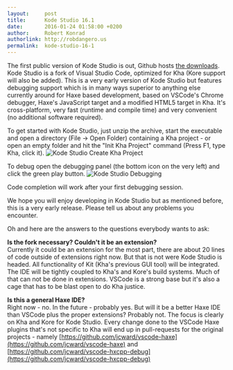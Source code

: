 ```yaml
---
layout:     post
title:      Kode Studio 16.1
date:       2016-01-24 01:58:00 +0200
author:     Robert Konrad
authorlink: http://robdangero.us
permalink:  kode-studio-16-1
---
```

The first public version of Kode Studio is out, Github hosts [the downloads](https://github.com/KTXSoftware/KodeStudio/releases). Kode Studio is a fork of Visual Studio Code, optimized for Kha (Kore support will also be added). This is a very early version of Kode Studio but features debugging support which is in many ways superior to anything else currently around for Haxe based development, based on VSCode's Chrome debugger, Haxe's JavaScript target and a modified HTML5 target in Kha. It's cross-platform, very fast (runtime and compile time) and very convenient (no additional software required).

To get started with Kode Studio, just unzip the archive, start the executable and open a directory (File -> Open Folder) containing a Kha project - or open an empty folder and hit the "Init Kha Project" command (Press F1, type Kha, click it).
![Kode Studio Create Kha Project](http://robdangero.us/kodestudio1.png)

To debug open the debugging panel (the bottom icon on the very left) and click the green play button.
![Kode Studio Debugging](http://robdangero.us/kodestudio2.png)

Code completion will work after your first debugging session.

We hope you will enjoy developing in Kode Studio but as mentioned before, this is a very early release. Please tell us about any problems you encounter.

Oh and here are the answers to the questions everybody wants to ask:

**Is the fork necessary? Couldn't it be an extension?**<br/>
Currently it could be an extension for the most part, there are about 20 lines of code outside of extensions right now. But that is not were Kode Studio is headed. All functionality of Kit (Kha's previous GUI tool) will be integrated. The IDE will be tightly coupled to Kha's and Kore's build systems. Much of that can not be done in extensions. VSCode is a strong base but it's also a cage that has to be blast open to do Kha justice.

**Is this a general Haxe IDE?**<br/>
Right now - no. In the future - probably yes. But will it be a better Haxe IDE than VSCode plus the proper extensions? Probably not. The focus is clearly on Kha and Kore for Kode Studio. Every change done to the VSCode Haxe plugins that's not specific to Kha will end up in pull-requests for the original projects - namely [https://github.com/jcward/vscode-haxe](https://github.com/jcward/vscode-haxe) and [https://github.com/jcward/vscode-hxcpp-debug](https://github.com/jcward/vscode-hxcpp-debug)
